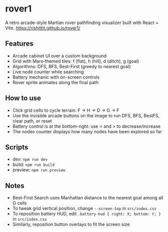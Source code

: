 # rover1

A retro arcade-style Martian rover pathfinding visualizer built with React + Vite.
https://rishitttt.github.io/rover1/ 

## Features
- Arcade cabinet UI over a custom background
- Grid with Mars-themed tiles: f (flat), h (hill), d (ditch), g (goal)
- Algorithms: DFS, BFS, Best-First (greedy to nearest goal)
- Live node counter while searching
- Battery mechanic with on-screen controls
- Rover sprite animates along the final path

## How to use
- Click grid cells to cycle terrain: F → H → D → G → F
- Use the invisible arcade buttons on the image to run DFS, BFS, BestFS, clear path, or reset
- Battery control is at the bottom-right: use < and > to decrease/increase
- The nodes counter displays how many nodes have been explored so far

## Scripts
- dev: `npm run dev`
- build: `npm run build`
- preview: `npm run preview`

## Notes
- Best-First Search uses Manhattan distance to the nearest goal among all G cells
- To tweak grid vertical position, change `--screen-top` in `src/index.css`
- To reposition battery HUD, edit `.battery-hud { right: X; bottom: Y; }` in `src/index.css`
- Similarly, reposition button overlays to fit the screen size
